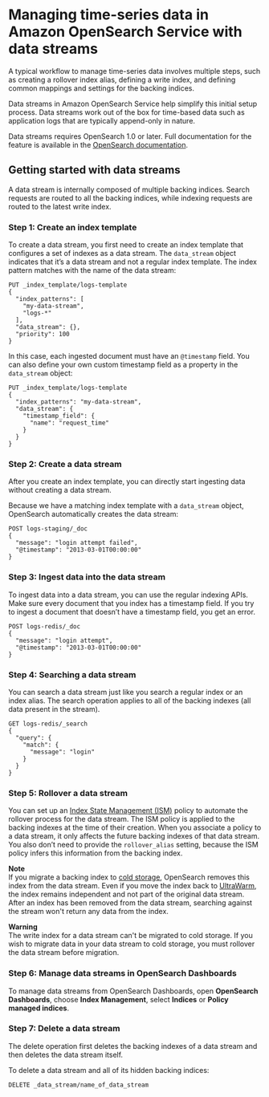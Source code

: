 # Managing time\-series data in Amazon OpenSearch Service with data streams<a name="data-streams"></a>

A typical workflow to manage time\-series data involves multiple steps, such as creating a rollover index alias, defining a write index, and defining common mappings and settings for the backing indices\.

Data streams in Amazon OpenSearch Service help simplify this initial setup process\. Data streams work out of the box for time\-based data such as application logs that are typically append\-only in nature\. 

Data streams requires OpenSearch 1\.0 or later\. Full documentation for the feature is available in the [OpenSearch documentation](https://opensearch.org/docs/opensearch/data-streams/)\. 

## Getting started with data streams<a name="data-streams-example"></a>

A data stream is internally composed of multiple backing indices\. Search requests are routed to all the backing indices, while indexing requests are routed to the latest write index\.

### Step 1: Create an index template<a name="data-streams-example-1"></a>

To create a data stream, you first need to create an index template that configures a set of indexes as a data stream\. The `data_stream` object indicates that it’s a data stream and not a regular index template\. The index pattern matches with the name of the data stream:

```
PUT _index_template/logs-template
{
  "index_patterns": [
    "my-data-stream",
    "logs-*"
  ],
  "data_stream": {},
  "priority": 100
}
```

In this case, each ingested document must have an `@timestamp` field\. You can also define your own custom timestamp field as a property in the `data_stream` object:

```
PUT _index_template/logs-template
{
  "index_patterns": "my-data-stream",
  "data_stream": {
    "timestamp_field": {
      "name": "request_time"
    }
  }
}
```

### Step 2: Create a data stream<a name="data-streams-example-2"></a>

After you create an index template, you can directly start ingesting data without creating a data stream\. 

Because we have a matching index template with a `data_stream` object, OpenSearch automatically creates the data stream:

```
POST logs-staging/_doc
{
  "message": "login attempt failed",
  "@timestamp": "2013-03-01T00:00:00"
}
```

### Step 3: Ingest data into the data stream<a name="data-streams-example-3"></a>

To ingest data into a data stream, you can use the regular indexing APIs\. Make sure every document that you index has a timestamp field\. If you try to ingest a document that doesn’t have a timestamp field, you get an error\.

```
POST logs-redis/_doc
{
  "message": "login attempt",
  "@timestamp": "2013-03-01T00:00:00"
}
```

### Step 4: Searching a data stream<a name="data-streams-example-4"></a>

You can search a data stream just like you search a regular index or an index alias\. The search operation applies to all of the backing indexes \(all data present in the stream\)\.

```
GET logs-redis/_search
{
  "query": {
    "match": {
      "message": "login"
    }
  }
}
```

### Step 5: Rollover a data stream<a name="data-streams-example-5"></a>

You can set up an [Index State Management \(ISM\)](ism.md) policy to automate the rollover process for the data stream\. The ISM policy is applied to the backing indexes at the time of their creation\. When you associate a policy to a data stream, it only affects the future backing indexes of that data stream\. You also don’t need to provide the `rollover_alias` setting, because the ISM policy infers this information from the backing index\.

**Note**  
If you migrate a backing index to [cold storage](cold-storage.md), OpenSearch removes this index from the data stream\. Even if you move the index back to [UltraWarm](ultrawarm.md), the index remains independent and not part of the original data stream\. After an index has been removed from the data stream, searching against the stream won't return any data from the index\.

**Warning**  
The write index for a data stream can't be migrated to cold storage\. If you wish to migrate data in your data stream to cold storage, you must rollover the data stream before migration\.

### Step 6: Manage data streams in OpenSearch Dashboards<a name="data-streams-example-6"></a>

To manage data streams from OpenSearch Dashboards, open **OpenSearch Dashboards**, choose **Index Management**, select **Indices** or **Policy managed indices**\.

### Step 7: Delete a data stream<a name="data-streams-example-7"></a>

The delete operation first deletes the backing indexes of a data stream and then deletes the data stream itself\.

To delete a data stream and all of its hidden backing indices:

```
DELETE _data_stream/name_of_data_stream
```